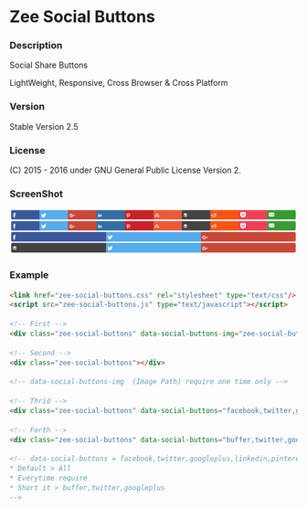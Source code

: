 # Zee Social Buttons

### Description
Social Share Buttons

LightWeight, Responsive, Cross Browser & Cross Platform

### Version 
Stable Version 2.5

### License
(C) 2015 - 2016
under GNU General Public License Version 2.

### ScreenShot
![Alt text](SCREENSHOT.png?raw=true "ScreenShot")

### Example
```html
<link href="zee-social-buttons.css" rel="stylesheet" type="text/css"/>
<script src="zee-social-buttons.js" type="text/javascript"></script>

<!-- First -->
<div class="zee-social-buttons" data-social-buttons-img="zee-social-buttons.png"></div>

<!-- Second -->
<div class="zee-social-buttons"></div>

<!-- data-social-buttons-img  (Image Path) require one time only -->

<!-- Thrid -->
<div class="zee-social-buttons" data-social-buttons="facebook,twitter,googleplus"></div>

<!-- Forth -->
<div class="zee-social-buttons" data-social-buttons="buffer,twitter,googleplus"></div>

<!-- data-social-buttons = facebook,twitter,googleplus,linkedin,pinterest,stumbleupon,buffer,reddit,pocket,email
* Default > All
* Everytime require
* Short it > buffer,twitter,googleplus
-->
```